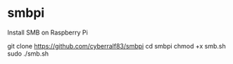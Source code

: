 # smbpi
Install SMB on Raspberry Pi 

git clone https://github.com/cyberralf83/smbpi
cd smbpi
chmod +x smb.sh
sudo ./smb.sh